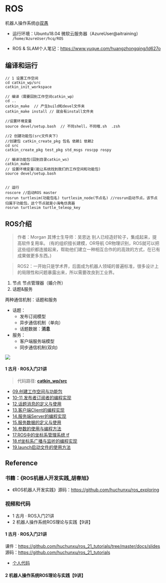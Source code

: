 <!--
 * @Description: 
 * @Author: HCQ
 * @Company(School): UCAS
 * @Date: 2019-04-16 15:26:41
 * @LastEditors: Please set LastEditors
 * @LastEditTime: 2020-10-31 12:23:39
-->
# ROS
机器人操作系统@[双愚](https://github.com/HuangCongQing/ROS)

* 运行环境：Ubuntu18.04 微软云服务器（AzureUser@aitraining）
`/home/AzureUser/hcq/ROS`

* ROS & SLAM个人笔记：https://www.yuque.com/huangzhongqing/ld627o

## 编译和运行
```
// 1 设置工作空间
cd catkin_wp/src
catkin_init_workspace

// 编译（需要回到工作空间catkin_wp）
cd ..
catkin_make  // 产生build和devel文件夹
catkin_make install // 就会有install文件夹

//设置环境变量
source devel/setup.bash  // 不同shell，不同哦.sh  .zsh
```



```shell
//2 创建功能包(src文件夹下)
//创建包 catkin_create_pkg 包名 依赖1 依赖2 
cd src
catkin_create_pkg test_pkg std_msgs roscpp rospy

// 编译功能包(回到目录catkin_ws)
catkin_make
// 设置环境变量(能让系统找到我们的工作空间和功能包)
source devel/setup.bash


// 运行
roscore //启动ROS master
rosrun turtlesim(功能包名) turtlesim_node(节点名) //rosrun启动节点，该节点归属于功能包，这个节点就是小海龟仿真器
rosrun turtlesim turtle_teleop_key
```

## ROS介绍

>作者：Morgan  其博士生导师：吴恩达
>别人已经造好轮子，集成起来，提高软件复用率。
(有的组织擅长建模，OR导航 OR物理识别，ROS就可以把这些组织都连接起来，帮助他们建立一种相互合作的的高效的方式，在已有成果做更多东西。)

> ROS2：一开始只是学术界，后面成为机器人领域的普遍标准，很多设计上的局限性和问题暴露出来，所以需要改良到工业界。


1. 节点 节点管理器（婚介所）
2. 话题&服务

两种通信机制：话题和服务
* 话题：
    * 发布订阅模型 
    * 异步通信机制（单向）
    * 话题数据：**消息**
* 服务：
    * 客户端服务端模型 
    * 同步通信机制(双向)

![](https://cdn.nlark.com/yuque/0/2020/png/232596/1583747169660-fe70ab3f-7927-45f2-8d8a-651c0d365c41.png)

#### 1 古月 · ROS入门21讲
> 代码路径: **[catkin_wp/src](catkin_wp/src)**

* [09.创建工作空间与功能包](catkin_wp/src/test_pkg)
* [10-11 发布者订阅者的编程实现](catkin_wp/src/learning_topic)
* [12.话题消息的定义与使用](catkin_wp/src/learning_topic)
* [13.客户端Client的编程实现](catkin_wp/src/learning_service)
* [14.服务端Server的编程实现](catkin_wp/src/learning_service)
* [15.服务数据的定义与使用](catkin_wp/src/learning_service)
* [16.参数的使用与编程方法](catkin_wp/src/learning_parameter)
* [17.ROS中的坐标系管理系统 tf](catkin_wp/src/learning_tf)
* [18.tf坐标系广播与监听的编程实现](catkin_wp/src/learning_tf)
* [19.launch启动文件的使用方法](catkin_wp/src/learning_launch)


## Reference
### 书籍：《ROS机器人开发实践_胡春旭》
* 《ROS机器人开发实践》源码：https://github.com/huchunxu/ros_exploring

### 视频和代码
* 1 古月 · ROS入门21讲
* 2 机器人操作系统ROS理论与实践【9讲】

#### 1 古月 · ROS入门21讲
课件：https://github.com/huchunxu/ros_21_tutorials/tree/master/docs/slides
源码：https://github.com/huchunxu/ros_21_tutorials
* [个人代码](https://github.com/HuangCongQing/ROS/tree/master/catkin_wp/src)

#### 2 机器人操作系统ROS理论与实践【9讲】

